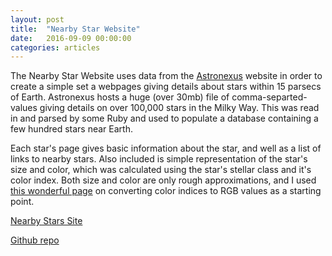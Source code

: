 ```yaml
---
layout: post
title:  "Nearby Star Website"
date:   2016-09-09 00:00:00
categories: articles
---
```


The Nearby Star Website uses data from the [Astronexus][hyg] website in order to create a simple set a webpages giving details about stars within 15 parsecs of Earth.  Astronexus hosts a huge (over 30mb) file of comma-separted-values giving details on over 100,000 stars in the Milky Way.  This was read in and parsed by some Ruby and used to populate a database containing a few hundred stars near Earth.

Each star's page gives basic information about the star, and well as a list of links to nearby stars.  Also included is simple representation of the star's size and color, which was calculated using the star's stellar class and it's color index.  Both size and color are only rough approximations, and I used [this wonderful page][color] on converting color indices to RGB values as a starting point.

[Nearby Stars Site][site]

[Github repo][site]

[hyg]: http://www.astronexus.com/hyg
[color]: http://www.vendian.org/mncharity/dir3/starcolor/details.html
[site]: http://nearbystars.herokuapp.com
[repo]: https://github.com/cnarans/starsite